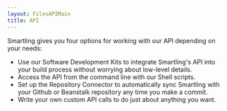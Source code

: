 ```yaml
---
layout: FilesAPIMain
title: API
---
```


Smartling gives you four options for working with our API depending on your needs:

* Use our Software Development Kits to integrate Smartling's API into your build process without worrying about low-level details.
* Access the API from the command line with our Shell scripts.
* Set up the Repository Connector to automatically sync Smartling with your Github or Beanstalk repository any time you make a commit.
* Write your own custom API calls to do just about anything you want.